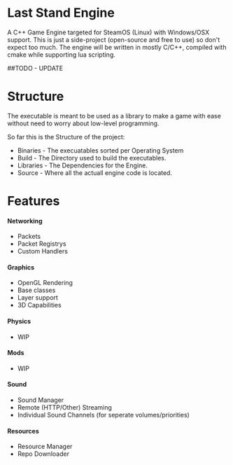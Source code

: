 # Last Stand Engine

A C++ Game Engine targeted for SteamOS (Linux) with Windows/OSX support. This is just a side-project (open-source and free to use) so don't expect too much. The engine will be written in mostly C/C++, compiled with cmake while supporting lua scripting.

##TODO - UPDATE

# Structure

The executable is meant to be used as a library to make a game with ease without need to worry about low-level programming.

So far this is the Structure of the project:
* Binaries - The execuatables sorted per Operating System 
* Build - The Directory used to build the executables.
* Libraries - The Dependencies for the Engine.
* Source - Where all the actuall engine code is located.

# Features
#### Networking
- Packets
- Packet Registrys
- Custom Handlers

#### Graphics
- OpenGL Rendering
- Base classes
- Layer support
- 3D Capabilities

#### Physics
- WIP

#### Mods
- WIP

#### Sound
- Sound Manager
- Remote (HTTP/Other) Streaming
- Individual Sound Channels (for seperate volumes/priorities)

#### Resources
- Resource Manager
- Repo Downloader
